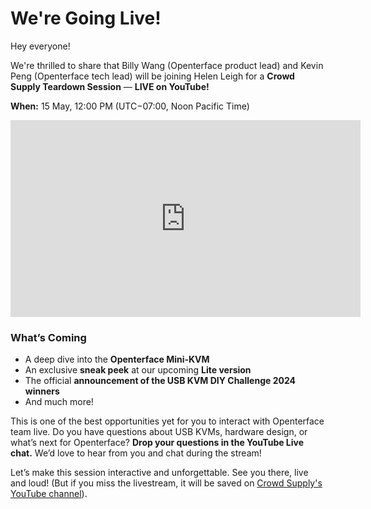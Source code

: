 # We're Going Live!

Hey everyone!

We're thrilled to share that Billy Wang (Openterface product lead) and  Kevin Peng (Openterface tech lead) will be joining Helen Leigh for a **Crowd Supply Teardown Session** — **LIVE on YouTube!**

**When:** 15 May, 12:00 PM (UTC−07:00, Noon Pacific Time)

<iframe width="560" height="315" src="https://www.youtube.com/embed/Tp4f_uxEo6E?si=IvgSfYIVd1f5Tikr" title="YouTube video player" frameborder="0" allow="accelerometer; autoplay; clipboard-write; encrypted-media; gyroscope; picture-in-picture; web-share" referrerpolicy="strict-origin-when-cross-origin" allowfullscreen></iframe>

### What’s Coming

* A deep dive into the **Openterface Mini-KVM**
* An exclusive **sneak peek** at our upcoming **Lite version**
* The official **announcement of the USB KVM DIY Challenge 2024 winners**
* And much more!

This is one of the best opportunities yet for you to interact with Openterface team live. Do you have questions about USB KVMs, hardware design, or what’s next for Openterface? **Drop your questions in the YouTube Live chat.** We’d love to hear from you and chat during the stream!

Let’s make this session interactive and unforgettable.
See you there, live and loud! (But if you miss the livestream, it will be saved on [Crowd Supply's YouTube channel](https://www.youtube.com/channel/UCEy6epGOpSspDO09v4IPRAw)).